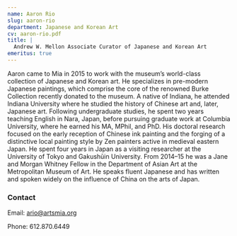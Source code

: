 ```yaml
---
name: Aaron Rio
slug: aaron-rio
department: Japanese and Korean Art
cv: aaron-rio.pdf
title: |
  Andrew W. Mellon Associate Curator of Japanese and Korean Art
emeritus: true
---
```


Aaron came to Mia in 2015 to work with the museum’s world-class collection of Japanese and Korean art. He specializes in pre-modern Japanese paintings, which comprise the core of the renowned Burke Collection recently donated to the museum. A native of Indiana, he attended Indiana University where he studied the history of Chinese art and, later, Japanese art. Following undergraduate studies, he spent two years teaching English in Nara, Japan, before pursuing graduate work at Columbia University, where he earned his MA, MPhil, and PhD. His doctoral research focused on the early reception of Chinese ink painting and the forging of a distinctive local painting style by Zen painters active in medieval eastern Japan. He spent four years in Japan as a visiting researcher at the University of Tokyo and Gakushūin University. From 2014–15 he was a Jane and Morgan Whitney Fellow in the Department of Asian Art at the Metropolitan Museum of Art. He speaks fluent Japanese and has written and spoken widely on the influence of China on the arts of Japan.

### Contact

Email: [ario@artsmia.org](mailto:ario@artsmia.org)

Phone: 612.870.6449
